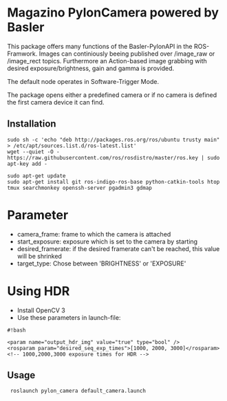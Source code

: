Magazino PylonCamera powered by Basler
=====

This package offers many functions of the Basler-PylonAPI in the ROS-Framwork.
Images can continiously beeing published over /image_raw or /image_rect topics.
Furthermore an Action-based image grabbing with desired exposure/brightness, gain and gamma is provided.

The default node operates in Software-Trigger Mode.

The package opens either a predefined camera or if no camera is defined the first camera device it can find.

Installation
---

    sudo sh -c 'echo "deb http://packages.ros.org/ros/ubuntu trusty main" > /etc/apt/sources.list.d/ros-latest.list'
    wget --quiet -O - https://raw.githubusercontent.com/ros/rosdistro/master/ros.key | sudo apt-key add -

    sudo apt-get update
    sudo apt-get install git ros-indigo-ros-base python-catkin-tools htop tmux searchmonkey openssh-server pgadmin3 gdmap

# Parameter
 - camera_frame: frame to which the camera is attached
 - start_exposure: exposure which is set to the camera by starting
 - desired_framerate: if the desired framerate can't be reached, this value will be shrinked
 - target_type: Chose between 'BRIGHTNESS' or 'EXPOSURE'

# Using HDR
 - Install OpenCV 3
 - Use these parameters in launch-file:

```
#!bash

<param name="output_hdr_img" value="true" type="bool" />
<rosparam param="desired_seq_exp_times">[1000, 2000, 3000]</rosparam> <!-- 1000,2000,3000 exposure times for HDR -->
```



Usage
---
     roslaunch pylon_camera default_camera.launch
